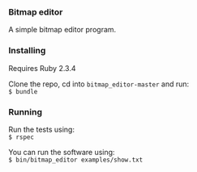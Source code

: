 ### Bitmap editor
A simple bitmap editor program.

### Installing
Requires Ruby 2.3.4  

Clone the repo, cd into `bitmap_editor-master` and run:  
`$ bundle`

### Running
Run the tests using:  
`$ rspec`

You can run the software using:  
`$ bin/bitmap_editor examples/show.txt`
